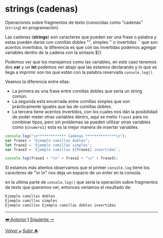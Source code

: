 # strings (cadenas)

Operaciones sobre fragmentos de texto (conocidas como "cadenas" (`string`) en programación).

Las cadenas (**strings**) son caracteres que pueden ser una frase o palabra y estas pueden darse con comillas dobles "", simples '' o invertidas `` que son acentos invertidos,
la diferencia es que con las invertidas podemos agregar variables dentro de la cadena con la sintaxis ${}

Podemos ver que los manejamos como las variables, en este caso tenemos dos **var** y un **let** podemos ver abajo que las estamos declarando y lo que se llega a imprimir son los que están con la palabra reservada `console.log()`.

Veamos la diferencia entre ellas:
* La primera es una frase entre comillas dobles que sería un string común.
* La segunda está encerrada entre comillas simples que son prácticamente iguales que las de comillas dobles.
* La tercera tiene acentos invertidos, con los cuales nos dán la posibilidad de poder meter otras variables dentro, aquí se metio `frase1` para no combinar tipos, pero sin problemas se pueden utilizar otras variables como `${numero1}` esta es la mejor manera de insertar variables.

~~~js
console.log("\n************* Cadenas **************\n");
var frase1 = "Ejemplo comillas dobles";
let frase2 = 'Ejemplo comillas simples';
var frase3 = `Ejemplo comillas ${frase1} invertidas`;

console.log(frase1 + "\n" + frase2 + "\n" + frase3);
~~~

Si estamos más atentos observamos que el primer `console.log` tiene los caracteres de "\n \n" nos deja un espacio de un enter en la consola.

en la ultima parte de `console.log()` que sería la operación sobre fragmentos de texto que queremos ver, entonces veríamos el resultado de:

~~~~cmd
Ejemplo comillas dobles
Ejemplo comillas simples
Ejemplo comillas Ejemplo comillas dobles invertidas
~~~~

---

[**&#11176;** *Anterior* &#11007;](/JavaScript/TeoriaJS/002_variables.md "Variables") 
[Siguiente **&#129042;**](/JavaScript/TeoriaJS/004_booleanosYOperadores.md "Valores booleanos y operadores")

[*Volver* **&ldca;**](/JavaScript/TeoriaJS/README.md "Regresar a página Principal") 
[*Subir* **&#11165;**](# "Ir al título")
